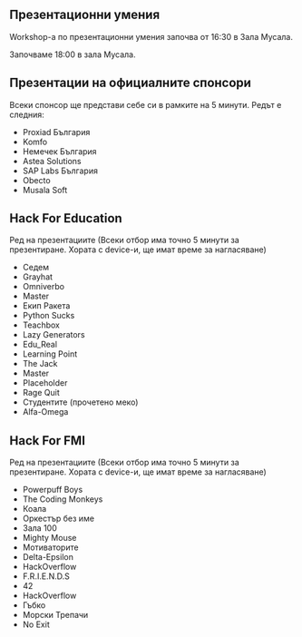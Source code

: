 ## Презентационни умения

Workshop-a по презентационни умения започва от 16:30 в Зала Мусала.

Започваме 18:00 в зала Мусала.

## Презентации на официалните спонсори

Всеки спонсор ще представи себе си в рамките на 5 минути.
Редът е следния:

* Proxiad България
* Komfo
* Немечек България
* Astea Solutions
* SAP Labs България
* Obecto
* Musala Soft

##  Hack For Education

Ред на презентациите (Всеки отбор има точно 5 минути за презентиране. Хората с device-и, ще имат време за нагласяване)

* Седем
* Grayhat
* Omniverbo
* Master
* Екип Ракета
* Python Sucks
* Teachbox
* Lazy Generators
* Edu_Real
* Learning Point
* The Jack
* Master
* Placeholder
* Rage Quit
* Студентите (прочетено меко)
* Alfa-Omega

##  Hack For FMI

Ред на презентациите (Всеки отбор има точно 5 минути за презентиране. Хората с device-и, ще имат време за нагласяване)

* Powerpuff Boys
* The Coding Monkeys
* Коала
* Оркестър без име
* Зала 100
* Mighty Mouse
* Мотиваторите
* Delta-Epsilon
* HackOverflow
* F.R.I.E.N.D.S
* 42
* HackOverflow
* Гъбко
* Морски Трепачи
* No Exit
